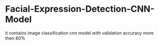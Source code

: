 # Facial-Expression-Detection-CNN-Model
it contains image classification cnn model with validation accuracy more then 80%
